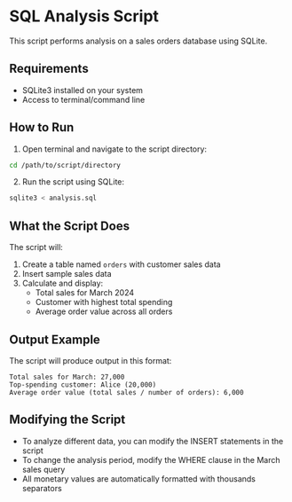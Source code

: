 # SQL Analysis Script

This script performs analysis on a sales orders database using SQLite.

## Requirements

- SQLite3 installed on your system
- Access to terminal/command line

## How to Run

1. Open terminal and navigate to the script directory:
```bash
cd /path/to/script/directory
```

2. Run the script using SQLite:
```bash
sqlite3 < analysis.sql
```

## What the Script Does

The script will:
1. Create a table named `orders` with customer sales data
2. Insert sample sales data
3. Calculate and display:
   - Total sales for March 2024
   - Customer with highest total spending
   - Average order value across all orders

## Output Example

The script will produce output in this format:
```
Total sales for March: 27,000
Top-spending customer: Alice (20,000)
Average order value (total sales / number of orders): 6,000
```

## Modifying the Script

- To analyze different data, you can modify the INSERT statements in the script
- To change the analysis period, modify the WHERE clause in the March sales query
- All monetary values are automatically formatted with thousands separators
